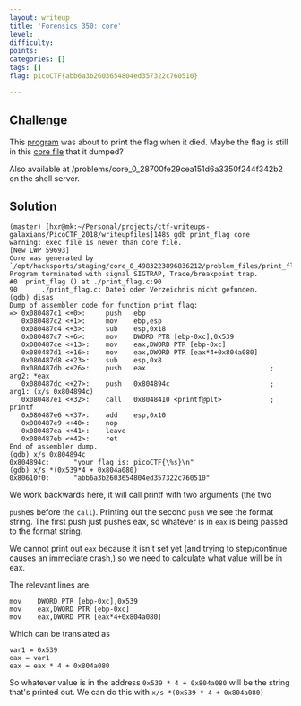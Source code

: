 ```yaml
---
layout: writeup
title: 'Forensics 350: core'
level:
difficulty:
points:
categories: []
tags: []
flag: picoCTF{abb6a3b2603654804ed357322c760510}

---
```


## Challenge

This [program](./writeupfiles/print_flag) was about to print the flag
when it died. Maybe the flag is still in this [core
file](./writeupfiles/core) that it dumped?

Also available at /problems/core\_0\_28700fe29cea151d6a3350f244f342b2 on
the shell server.

## Solution

    (master) [hxr@mk:~/Personal/projects/ctf-writeups-galaxians/PicoCTF_2018/writeupfiles]148$ gdb print_flag core
    warning: exec file is newer than core file.
    [New LWP 59693]
    Core was generated by `/opt/hacksports/staging/core_0_4983223896836212/problem_files/print_flag'.
    Program terminated with signal SIGTRAP, Trace/breakpoint trap.
    #0  print_flag () at ./print_flag.c:90
    90      ./print_flag.c: Datei oder Verzeichnis nicht gefunden.
    (gdb) disas
    Dump of assembler code for function print_flag:
    => 0x080487c1 <+0>:     push   ebp
       0x080487c2 <+1>:     mov    ebp,esp
       0x080487c4 <+3>:     sub    esp,0x18
       0x080487c7 <+6>:     mov    DWORD PTR [ebp-0xc],0x539
       0x080487ce <+13>:    mov    eax,DWORD PTR [ebp-0xc]
       0x080487d1 <+16>:    mov    eax,DWORD PTR [eax*4+0x804a080]
       0x080487d8 <+23>:    sub    esp,0x8
       0x080487db <+26>:    push   eax                               ; arg2: *eax
       0x080487dc <+27>:    push   0x804894c                         ; arg1: (x/s 0x804894c)
       0x080487e1 <+32>:    call   0x8048410 <printf@plt>            ; printf
       0x080487e6 <+37>:    add    esp,0x10
       0x080487e9 <+40>:    nop
       0x080487ea <+41>:    leave
       0x080487eb <+42>:    ret
    End of assembler dump.
    (gdb) x/s 0x804894c
    0x804894c:      "your flag is: picoCTF{\%s}\n"
    (gdb) x/s *(0x539*4 + 0x804a080)
    0x80610f0:      "abb6a3b2603654804ed357322c760510"

We work backwards here, it will call printf with two arguments (the two

`push`es before the `call`). Printing out the second `push` we see the
format
string. The first push just pushes eax, so whatever is in `eax` is being
passed
to the format string.

We cannot print out `eax` because it isn't set yet (and trying to
step/continue
causes an immediate crash,) so we need to calculate what value will be
in eax.

The relevant lines are:

    mov    DWORD PTR [ebp-0xc],0x539
    mov    eax,DWORD PTR [ebp-0xc]
    mov    eax,DWORD PTR [eax*4+0x804a080]

Which can be translated as

    var1 = 0x539
    eax = var1
    eax = eax * 4 + 0x804a080

So whatever value is in the address `0x539 * 4 + 0x804a080` will be the
string
that's printed out. We can do this with `x/s *(0x539 * 4 + 0x804a080)`

